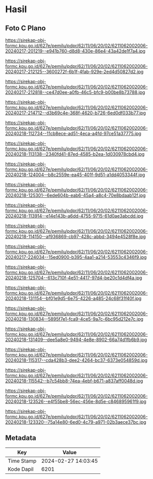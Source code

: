 # Hasil

## Foto C Plano

https://sirekap-obj-formc.kpu.go.id/627e/pemilu/pdpr/62/11/06/20/02/6211062002006-20240217-201219--e941b760-d8d8-430e-86e4-43a42de1f7a4.jpg

https://sirekap-obj-formc.kpu.go.id/627e/pemilu/pdpr/62/11/06/20/02/6211062002006-20240217-212125--3600272f-6b1f-4fab-929e-2ed4d50827d2.jpg

https://sirekap-obj-formc.kpu.go.id/627e/pemilu/pdpr/62/11/06/20/02/6211062002006-20240217-212818--ce47d0ee-a0fb-46c5-bfc9-b00be8b73788.jpg

https://sirekap-obj-formc.kpu.go.id/627e/pemilu/pdpr/62/11/06/20/02/6211062002006-20240217-214712--d3b69c4e-368f-4620-b726-6ed0df033b77.jpg

https://sirekap-obj-formc.kpu.go.id/627e/pemilu/pdpr/62/11/06/20/02/6211062002006-20240218-112734--11cb8ece-ad51-4eca-a4fd-97ce51a37775.jpg

https://sirekap-obj-formc.kpu.go.id/627e/pemilu/pdpr/62/11/06/20/02/6211062002006-20240218-113138--2340fd41-87ed-4585-b2ea-1d030978cbd4.jpg

https://sirekap-obj-formc.kpu.go.id/627e/pemilu/pdpr/62/11/06/20/02/6211062002006-20240218-124004--b8c2559e-ea45-401f-9d51-a1dd4053344f.jpg

https://sirekap-obj-formc.kpu.go.id/627e/pemilu/pdpr/62/11/06/20/02/6211062002006-20240218-125301--6ede604b-eab6-45a4-a8c4-70e8bdaab12f.jpg

https://sirekap-obj-formc.kpu.go.id/627e/pemilu/pdpr/62/11/06/20/02/6211062002006-20240218-113914--e14e143b-a6dd-4755-9715-61d0ae3abcdd.jpg

https://sirekap-obj-formc.kpu.go.id/627e/pemilu/pdpr/62/11/06/20/02/6211062002006-20240218-114150--af936869-cb97-428c-abbd-3494e4528f8e.jpg

https://sirekap-obj-formc.kpu.go.id/627e/pemilu/pdpr/62/11/06/20/02/6211062002006-20240217-224034--15ed0900-b395-4aa1-a214-53553c4346f9.jpg

https://sirekap-obj-formc.kpu.go.id/627e/pemilu/pdpr/62/11/06/20/02/6211062002006-20240218-125704--613c710f-4e51-4417-97d4-be20c1d4df4a.jpg

https://sirekap-obj-formc.kpu.go.id/627e/pemilu/pdpr/62/11/06/20/02/6211062002006-20240218-131154--bf01e9d5-6e75-4226-a485-24c68f31f40f.jpg

https://sirekap-obj-formc.kpu.go.id/627e/pemilu/pdpr/62/11/06/20/02/6211062002006-20240218-130834--5895f7e1-fca9-4ce5-9a7c-6bc95d212e7c.jpg

https://sirekap-obj-formc.kpu.go.id/627e/pemilu/pdpr/62/11/06/20/02/6211062002006-20240218-131409--dee5a8e0-9494-4e8e-8902-66a74d1fb6b9.jpg

https://sirekap-obj-formc.kpu.go.id/627e/pemilu/pdpr/62/11/06/20/02/6211062002006-20240218-115317--cda428b3-dee2-4264-bc37-6373e054859d.jpg

https://sirekap-obj-formc.kpu.go.id/627e/pemilu/pdpr/62/11/06/20/02/6211062002006-20240218-115542--b7c54bb8-74ea-4ebf-b671-a837aff0048d.jpg

https://sirekap-obj-formc.kpu.go.id/627e/pemilu/pdpr/62/11/06/20/02/6211062002006-20240218-123526--e4f55be8-56ec-456e-8d5e-c846895961f9.jpg

https://sirekap-obj-formc.kpu.go.id/627e/pemilu/pdpr/62/11/06/20/02/6211062002006-20240218-123320--75a14e80-6ed0-4c79-a971-02b3aece37bc.jpg


## Metadata

| Key        | Value               |
| ---------- | ------------------- |
| Time Stamp | 2024-02-27 14:03:45 |
| Kode Dapil | 6201                |



